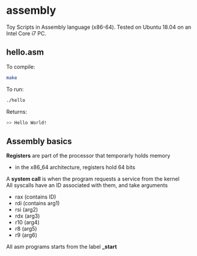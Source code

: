 # assembly
Toy Scripts in Assembly language (x86-64). Tested on Ubuntu 18.04 on an Intel Core i7 PC.

## hello.asm

To compile:
```bash
make
```
To run:
```bash
./hello
```
Returns:
```bash
>> Hello World!
```

## Assembly basics

**Registers** are  part of the processor that temporarly holds memory  
- in the x86_64 architecture, registers hold 64 bits

A **system call** is when the program requests a service from the kernel  
All syscalls have an ID associated with them, and take arguments
- rax (contains ID)
- rdi (contains arg1)
- rsi (arg2)
- rdx (arg3)
- r10 (arg4)
- r8 (arg5)
- r9 (arg6)

All asm programs starts from the label **_start**
